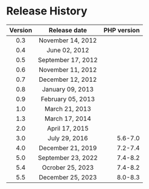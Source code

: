 # Release History

| Version |    Release date    | PHP version |
|:-------:|:------------------:|------------:|
|   0.3   | November 14, 2012  |             |
|   0.4   |   June 02, 2012    |             |
|   0.5   | September 17, 2012 |             |
|   0.6   | November 11, 2012  |             |
|   0.7   | December 12, 2012  |             |
|   0.8   |  January 09, 2013  |             |
|   0.9   | February 05, 2013  |             | 
|   1.0   |   March 21, 2013   |             |
|   1.3   |   March 17, 2014   |             |
|   2.0   |   April 17, 2015   |             |
|   3.0   |  July 29, 2016     |     5.6-7.0 |
|   4.0   | December 21, 2019  |     7.2-7.4 |
|   5.0   | September 23, 2022 |     7.4-8.2 |
|   5.4   |  Ocrober 25, 2023  |     7.4-8.2 |
|   5.5   | December 25, 2023  |     8.0-8.3 | 
